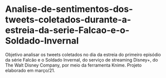 # Analise-de-sentimentos-dos-tweets-coletados-durante-a-estreia-da-serie-Falcao-e-o-Soldado-Invernal
Objetivo analisar os tweets coletados no dia da estreia do primeiro episódio da série Falcão e o Soldado Invernal, do serviço de streaming Disney+, do The Walt Disney Company, por meio da ferramenta Knime.
Projeto elaborado em março/21.
